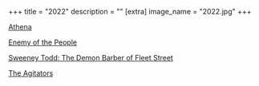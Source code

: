 +++
title = "2022"
description = ""
[extra]
image_name = "2022.jpg"
+++

[Athena](https://www.rubbercitytheatre.com/)

[Enemy of the People](https://www.rubbercitytheatre.com/)

[Sweeney Todd: The Demon Barber of Fleet Street](https://www.rubbercitytheatre.com/)

[The Agitators](https://www.rubbercitytheatre.com/)
